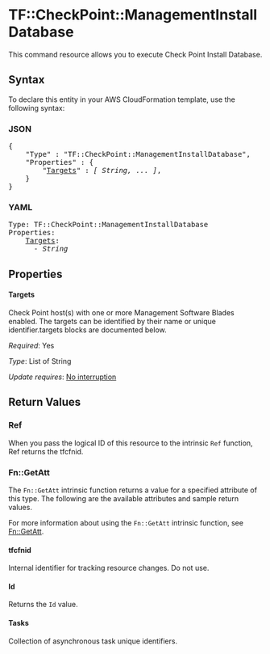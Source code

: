 # TF::CheckPoint::ManagementInstallDatabase

This command resource allows you to execute Check Point Install Database.

## Syntax

To declare this entity in your AWS CloudFormation template, use the following syntax:

### JSON

<pre>
{
    "Type" : "TF::CheckPoint::ManagementInstallDatabase",
    "Properties" : {
        "<a href="#targets" title="Targets">Targets</a>" : <i>[ String, ... ]</i>,
    }
}
</pre>

### YAML

<pre>
Type: TF::CheckPoint::ManagementInstallDatabase
Properties:
    <a href="#targets" title="Targets">Targets</a>: <i>
      - String</i>
</pre>

## Properties

#### Targets

Check Point host(s) with one or more Management Software Blades enabled. The targets can be identified by their name or unique identifier.targets blocks are documented below.

_Required_: Yes

_Type_: List of String

_Update requires_: [No interruption](https://docs.aws.amazon.com/AWSCloudFormation/latest/UserGuide/using-cfn-updating-stacks-update-behaviors.html#update-no-interrupt)

## Return Values

### Ref

When you pass the logical ID of this resource to the intrinsic `Ref` function, Ref returns the tfcfnid.

### Fn::GetAtt

The `Fn::GetAtt` intrinsic function returns a value for a specified attribute of this type. The following are the available attributes and sample return values.

For more information about using the `Fn::GetAtt` intrinsic function, see [Fn::GetAtt](https://docs.aws.amazon.com/AWSCloudFormation/latest/UserGuide/intrinsic-function-reference-getatt.html).

#### tfcfnid

Internal identifier for tracking resource changes. Do not use.

#### Id

Returns the <code>Id</code> value.

#### Tasks

Collection of asynchronous task unique identifiers.


